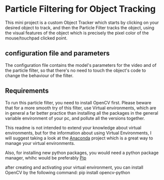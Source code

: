# Particle Filtering for Object Tracking #

This mini project is a custom Object Tracker which starts by clicking on your desired object to track,
and then the Particle Filter tracks the object, using the visual features of the object which is precisely the pixel color of the mouse/touchpad clicked point.

## configuration file and parameters ##

The configuration file contains the model's parameters for the video and of the particle filter, so that there's no need to touch the object's code to change the behaviour of the filter.

## Requirements ##
To run this particle filter, you need to install OpenCV first.
Please beware that for a more smooth try of this filter, use Virtual environments,
which are in general a far better practice than installing all the packages in the general variable environment of your pc, and pollute all the versions together.

This readme is not intended to extend your knowledge about virtual environments, but for the information about using Virtual Environments, I will suggest taking a look at the [Anaconda](https://docs.anaconda.com/anaconda/install/index.html) project which is a great way to manage your virtual environments.

Also, for installing new python packages, you would need a python package manager,
whihc would be preferably [Pip](https://pypi.org/project/pip/)

after creating and activating your virtual environment, you can install OpenCV
by the following command:     pip install opencv-python

